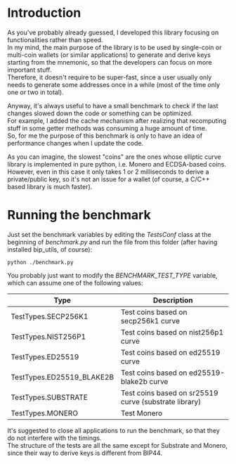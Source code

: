 # Introduction

As you've probably already guessed, I developed this library focusing on functionalities rather than speed.\
In my mind, the main purpose of the library is to be used by single-coin or multi-coin wallets (or similar applications) to generate and derive keys starting from the mnemonic, so that the developers can focus on more important stuff.\
Therefore, it doesn't require to be super-fast, since a user usually only needs to generate some addresses once in a while (most of the time only one or two in total).

Anyway, it's always useful to have a small benchmark to check if the last changes slowed down the code or something can be optimized.\
For example, I added the cache mechanism after realizing that recomputing stuff in some getter methods was consuming a huge amount of time.\
So, for me the purpose of this benchmark is only to have an idea of performance changes when I update the code.

As you can imagine, the slowest "coins" are the ones whose elliptic curve library is implemented in pure python, i.e. Monero and ECDSA-based coins.\
However, even in this case it only takes 1 or 2 milliseconds to derive a private/public key, so it's not an issue for a wallet (of course, a C/C++ based library is much faster).

# Running the benchmark

Just set the benchmark variables by editing the *TestsConf* class at the beginning of *benchmark.py* and run the file from this folder (after having installed bip_utils, of course):

    python ./benchmark.py

You probably just want to modify the *BENCHMARK_TEST_TYPE* variable, which can assume one of the following values:

|Type|Description|
|---|---|
|TestTypes.SECP256K1|Test coins based on secp256k1 curve|
|TestTypes.NIST256P1|Test coins based on nist256p1 curve|
|TestTypes.ED25519|Test coins based on ed25519 curve|
|TestTypes.ED25519_BLAKE2B|Test coins based on ed25519-blake2b curve|
|TestTypes.SUBSTRATE|Test coins based on sr25519 curve (substrate library)|
|TestTypes.MONERO|Test Monero|

It's suggested to close all applications to run the benchmark, so that they do not interfere with the timings.\
The structure of the tests are all the same except for Substrate and Monero, since their way to derive keys is different from BIP44.

